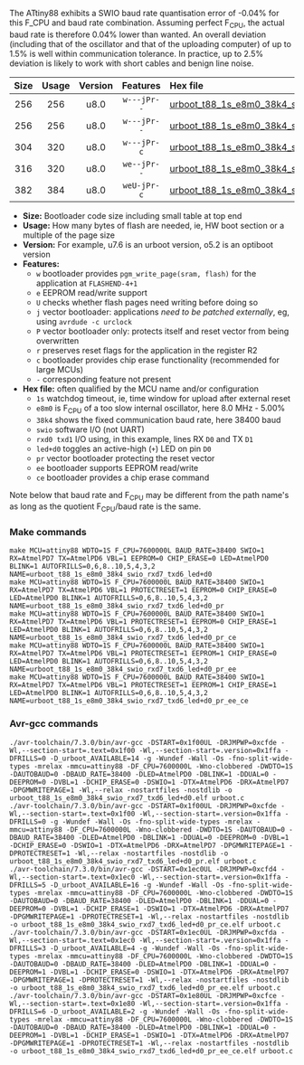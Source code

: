 The ATtiny88 exhibits a SWIO baud rate quantisation error of -0.04% for this F_CPU and baud rate combination. Assuming perfect F<sub>CPU</sub>, the actual baud rate is therefore 0.04% lower than wanted. An overall deviation (including that of the oscillator and that of the uploading computer) of up to 1.5% is well within communication tolerance. In practice, up to 2.5% deviation is likely to work with short cables and benign line noise.

|Size|Usage|Version|Features|Hex file|
|:-:|:-:|:-:|:-:|:--|
|256|256|u8.0|`w---jPr--`|[urboot_t88_1s_e8m0_38k4_swio_rxd7_txd6_led+d0.hex](https://raw.githubusercontent.com/stefanrueger/urboot.hex/main/boards/mh-tiny/attiny88/watchdog_1_s/internal_oscillator_e-5.00%25/%2B8m000000_hz/%2B%2B38k4_baud/swio_rxd7_txd6/led%2Bd0/urboot_t88_1s_e8m0_38k4_swio_rxd7_txd6_led%2Bd0.hex)|
|256|256|u8.0|`w---jPr--`|[urboot_t88_1s_e8m0_38k4_swio_rxd7_txd6_led+d0_pr.hex](https://raw.githubusercontent.com/stefanrueger/urboot.hex/main/boards/mh-tiny/attiny88/watchdog_1_s/internal_oscillator_e-5.00%25/%2B8m000000_hz/%2B%2B38k4_baud/swio_rxd7_txd6/led%2Bd0/urboot_t88_1s_e8m0_38k4_swio_rxd7_txd6_led%2Bd0_pr.hex)|
|304|320|u8.0|`w---jPr-c`|[urboot_t88_1s_e8m0_38k4_swio_rxd7_txd6_led+d0_pr_ce.hex](https://raw.githubusercontent.com/stefanrueger/urboot.hex/main/boards/mh-tiny/attiny88/watchdog_1_s/internal_oscillator_e-5.00%25/%2B8m000000_hz/%2B%2B38k4_baud/swio_rxd7_txd6/led%2Bd0/urboot_t88_1s_e8m0_38k4_swio_rxd7_txd6_led%2Bd0_pr_ce.hex)|
|316|320|u8.0|`we--jPr--`|[urboot_t88_1s_e8m0_38k4_swio_rxd7_txd6_led+d0_pr_ee.hex](https://raw.githubusercontent.com/stefanrueger/urboot.hex/main/boards/mh-tiny/attiny88/watchdog_1_s/internal_oscillator_e-5.00%25/%2B8m000000_hz/%2B%2B38k4_baud/swio_rxd7_txd6/led%2Bd0/urboot_t88_1s_e8m0_38k4_swio_rxd7_txd6_led%2Bd0_pr_ee.hex)|
|382|384|u8.0|`weU-jPr-c`|[urboot_t88_1s_e8m0_38k4_swio_rxd7_txd6_led+d0_pr_ee_ce.hex](https://raw.githubusercontent.com/stefanrueger/urboot.hex/main/boards/mh-tiny/attiny88/watchdog_1_s/internal_oscillator_e-5.00%25/%2B8m000000_hz/%2B%2B38k4_baud/swio_rxd7_txd6/led%2Bd0/urboot_t88_1s_e8m0_38k4_swio_rxd7_txd6_led%2Bd0_pr_ee_ce.hex)|

- **Size:** Bootloader code size including small table at top end
- **Usage:** How many bytes of flash are needed, ie, HW boot section or a multiple of the page size
- **Version:** For example, u7.6 is an urboot version, o5.2 is an optiboot version
- **Features:**
  + `w` bootloader provides `pgm_write_page(sram, flash)` for the application at `FLASHEND-4+1`
  + `e` EEPROM read/write support
  + `U` checks whether flash pages need writing before doing so
  + `j` vector bootloader: applications *need to be patched externally*, eg, using `avrdude -c urclock`
  + `P` vector bootloader only: protects itself and reset vector from being overwritten
  + `r` preserves reset flags for the application in the register R2
  + `c` bootloader provides chip erase functionality (recommended for large MCUs)
  + `-` corresponding feature not present
- **Hex file:** often qualified by the MCU name and/or configuration
  + `1s` watchdog timeout, ie, time window for upload after external reset
  + `e8m0` is F<sub>CPU</sub> of a too slow internal oscillator, here 8.0 MHz - 5.00%
  + `38k4` shows the fixed communication baud rate, here 38400 baud
  + `swio` software I/O (not UART)
  + `rxd0 txd1` I/O using, in this example, lines RX `D0` and TX `D1`
  + `led+d0` toggles an active-high (`+`) LED on pin `D0`
  + `pr` vector bootloader protecting the reset vector
  + `ee` bootloader supports EEPROM read/write
  + `ce` bootloader provides a chip erase command


Note below that baud rate and F<sub>CPU</sub> may be different from the path name's as long as the quotient F<sub>CPU</sub>/baud rate is the same.

### Make commands
```
make MCU=attiny88 WDTO=1S F_CPU=7600000L BAUD_RATE=38400 SWIO=1 RX=AtmelPD7 TX=AtmelPD6 VBL=1 EEPROM=0 CHIP_ERASE=0 LED=AtmelPD0 BLINK=1 AUTOFRILLS=0,6,8..10,5,4,3,2 NAME=urboot_t88_1s_e8m0_38k4_swio_rxd7_txd6_led+d0
make MCU=attiny88 WDTO=1S F_CPU=7600000L BAUD_RATE=38400 SWIO=1 RX=AtmelPD7 TX=AtmelPD6 VBL=1 PROTECTRESET=1 EEPROM=0 CHIP_ERASE=0 LED=AtmelPD0 BLINK=1 AUTOFRILLS=0,6,8..10,5,4,3,2 NAME=urboot_t88_1s_e8m0_38k4_swio_rxd7_txd6_led+d0_pr
make MCU=attiny88 WDTO=1S F_CPU=7600000L BAUD_RATE=38400 SWIO=1 RX=AtmelPD7 TX=AtmelPD6 VBL=1 PROTECTRESET=1 EEPROM=0 CHIP_ERASE=1 LED=AtmelPD0 BLINK=1 AUTOFRILLS=0,6,8..10,5,4,3,2 NAME=urboot_t88_1s_e8m0_38k4_swio_rxd7_txd6_led+d0_pr_ce
make MCU=attiny88 WDTO=1S F_CPU=7600000L BAUD_RATE=38400 SWIO=1 RX=AtmelPD7 TX=AtmelPD6 VBL=1 PROTECTRESET=1 EEPROM=1 CHIP_ERASE=0 LED=AtmelPD0 BLINK=1 AUTOFRILLS=0,6,8..10,5,4,3,2 NAME=urboot_t88_1s_e8m0_38k4_swio_rxd7_txd6_led+d0_pr_ee
make MCU=attiny88 WDTO=1S F_CPU=7600000L BAUD_RATE=38400 SWIO=1 RX=AtmelPD7 TX=AtmelPD6 VBL=1 PROTECTRESET=1 EEPROM=1 CHIP_ERASE=1 LED=AtmelPD0 BLINK=1 AUTOFRILLS=0,6,8..10,5,4,3,2 NAME=urboot_t88_1s_e8m0_38k4_swio_rxd7_txd6_led+d0_pr_ee_ce
```

### Avr-gcc commands
```
./avr-toolchain/7.3.0/bin/avr-gcc -DSTART=0x1f00UL -DRJMPWP=0xcfde -Wl,--section-start=.text=0x1f00 -Wl,--section-start=.version=0x1ffa -DFRILLS=0 -D_urboot_AVAILABLE=14 -g -Wundef -Wall -Os -fno-split-wide-types -mrelax -mmcu=attiny88 -DF_CPU=7600000L -Wno-clobbered -DWDTO=1S -DAUTOBAUD=0 -DBAUD_RATE=38400 -DLED=AtmelPD0 -DBLINK=1 -DDUAL=0 -DEEPROM=0 -DVBL=1 -DCHIP_ERASE=0 -DSWIO=1 -DTX=AtmelPD6 -DRX=AtmelPD7 -DPGMWRITEPAGE=1 -Wl,--relax -nostartfiles -nostdlib -o urboot_t88_1s_e8m0_38k4_swio_rxd7_txd6_led+d0.elf urboot.c
./avr-toolchain/7.3.0/bin/avr-gcc -DSTART=0x1f00UL -DRJMPWP=0xcfde -Wl,--section-start=.text=0x1f00 -Wl,--section-start=.version=0x1ffa -DFRILLS=0 -g -Wundef -Wall -Os -fno-split-wide-types -mrelax -mmcu=attiny88 -DF_CPU=7600000L -Wno-clobbered -DWDTO=1S -DAUTOBAUD=0 -DBAUD_RATE=38400 -DLED=AtmelPD0 -DBLINK=1 -DDUAL=0 -DEEPROM=0 -DVBL=1 -DCHIP_ERASE=0 -DSWIO=1 -DTX=AtmelPD6 -DRX=AtmelPD7 -DPGMWRITEPAGE=1 -DPROTECTRESET=1 -Wl,--relax -nostartfiles -nostdlib -o urboot_t88_1s_e8m0_38k4_swio_rxd7_txd6_led+d0_pr.elf urboot.c
./avr-toolchain/7.3.0/bin/avr-gcc -DSTART=0x1ec0UL -DRJMPWP=0xcfd4 -Wl,--section-start=.text=0x1ec0 -Wl,--section-start=.version=0x1ffa -DFRILLS=5 -D_urboot_AVAILABLE=16 -g -Wundef -Wall -Os -fno-split-wide-types -mrelax -mmcu=attiny88 -DF_CPU=7600000L -Wno-clobbered -DWDTO=1S -DAUTOBAUD=0 -DBAUD_RATE=38400 -DLED=AtmelPD0 -DBLINK=1 -DDUAL=0 -DEEPROM=0 -DVBL=1 -DCHIP_ERASE=1 -DSWIO=1 -DTX=AtmelPD6 -DRX=AtmelPD7 -DPGMWRITEPAGE=1 -DPROTECTRESET=1 -Wl,--relax -nostartfiles -nostdlib -o urboot_t88_1s_e8m0_38k4_swio_rxd7_txd6_led+d0_pr_ce.elf urboot.c
./avr-toolchain/7.3.0/bin/avr-gcc -DSTART=0x1ec0UL -DRJMPWP=0xcfda -Wl,--section-start=.text=0x1ec0 -Wl,--section-start=.version=0x1ffa -DFRILLS=3 -D_urboot_AVAILABLE=4 -g -Wundef -Wall -Os -fno-split-wide-types -mrelax -mmcu=attiny88 -DF_CPU=7600000L -Wno-clobbered -DWDTO=1S -DAUTOBAUD=0 -DBAUD_RATE=38400 -DLED=AtmelPD0 -DBLINK=1 -DDUAL=0 -DEEPROM=1 -DVBL=1 -DCHIP_ERASE=0 -DSWIO=1 -DTX=AtmelPD6 -DRX=AtmelPD7 -DPGMWRITEPAGE=1 -DPROTECTRESET=1 -Wl,--relax -nostartfiles -nostdlib -o urboot_t88_1s_e8m0_38k4_swio_rxd7_txd6_led+d0_pr_ee.elf urboot.c
./avr-toolchain/7.3.0/bin/avr-gcc -DSTART=0x1e80UL -DRJMPWP=0xcfce -Wl,--section-start=.text=0x1e80 -Wl,--section-start=.version=0x1ffa -DFRILLS=6 -D_urboot_AVAILABLE=2 -g -Wundef -Wall -Os -fno-split-wide-types -mrelax -mmcu=attiny88 -DF_CPU=7600000L -Wno-clobbered -DWDTO=1S -DAUTOBAUD=0 -DBAUD_RATE=38400 -DLED=AtmelPD0 -DBLINK=1 -DDUAL=0 -DEEPROM=1 -DVBL=1 -DCHIP_ERASE=1 -DSWIO=1 -DTX=AtmelPD6 -DRX=AtmelPD7 -DPGMWRITEPAGE=1 -DPROTECTRESET=1 -Wl,--relax -nostartfiles -nostdlib -o urboot_t88_1s_e8m0_38k4_swio_rxd7_txd6_led+d0_pr_ee_ce.elf urboot.c
```

